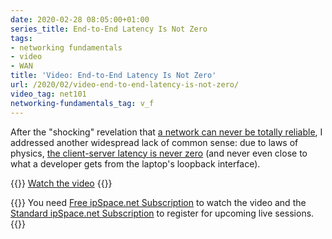 ```yaml
---
date: 2020-02-28 08:05:00+01:00
series_title: End-to-End Latency Is Not Zero
tags:
- networking fundamentals
- video
- WAN
title: 'Video: End-to-End Latency Is Not Zero'
url: /2020/02/video-end-to-end-latency-is-not-zero/
video_tag: net101
networking-fundamentals_tag: v_f
---
```

After the "shocking" revelation that [a network can never be totally reliable](/2020/02/video-network-is-not-reliable/), I addressed another widespread lack of common sense: due to laws of physics, [the client-server latency is never zero](https://my.ipspace.net/bin/get/Net101/F2.2%20-%20Latency%20Is%20%28Not%29%20Zero.mp4?doccode=Net101) (and never even close to what a developer gets from the laptop's loopback interface).

{{<jump>}}
[Watch the video](https://my.ipspace.net/bin/get/Net101/F2.2%20-%20Latency%20Is%20%28Not%29%20Zero.mp4?doccode=Net101)
{{</jump>}}

{{<note free>}}
You need [Free ipSpace.net Subscription](https://www.ipspace.net/Subscription/Free) to watch the video and the [Standard ipSpace.net Subscription](https://www.ipspace.net/Subscription/) to register for upcoming live sessions.
{{</note>}}
